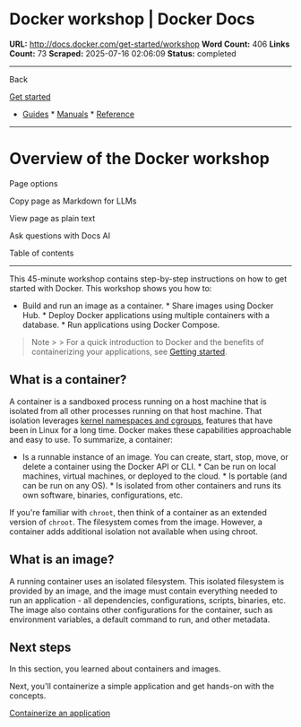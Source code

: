 # Docker workshop | Docker Docs

**URL:** http://docs.docker.com/get-started/workshop
**Word Count:** 406
**Links Count:** 73
**Scraped:** 2025-07-16 02:06:09
**Status:** completed

---

Back

[Get started](https://docs.docker.com/get-started/)

  * [Guides](http://docs.docker.com/guides/)   * [Manuals](http://docs.docker.com/manuals/)   * [Reference](http://docs.docker.com/reference/)

* * *

# Overview of the Docker workshop

Page options

Copy page as Markdown for LLMs

View page as plain text

Ask questions with Docs AI

Table of contents

* * *

This 45-minute workshop contains step-by-step instructions on how to get started with Docker. This workshop shows you how to:

  * Build and run an image as a container.   * Share images using Docker Hub.   * Deploy Docker applications using multiple containers with a database.   * Run applications using Docker Compose.

> Note >  > For a quick introduction to Docker and the benefits of containerizing your applications, see [Getting started](https://docs.docker.com/get-started/introduction/).

## What is a container?

A container is a sandboxed process running on a host machine that is isolated from all other processes running on that host machine. That isolation leverages [kernel namespaces and cgroups](https://medium.com/@saschagrunert/demystifying-containers-part-i-kernel-space-2c53d6979504), features that have been in Linux for a long time. Docker makes these capabilities approachable and easy to use. To summarize, a container:

  * Is a runnable instance of an image. You can create, start, stop, move, or delete a container using the Docker API or CLI.   * Can be run on local machines, virtual machines, or deployed to the cloud.   * Is portable \(and can be run on any OS\).   * Is isolated from other containers and runs its own software, binaries, configurations, etc.

If you're familiar with `chroot`, then think of a container as an extended version of `chroot`. The filesystem comes from the image. However, a container adds additional isolation not available when using chroot.

## What is an image?

A running container uses an isolated filesystem. This isolated filesystem is provided by an image, and the image must contain everything needed to run an application - all dependencies, configurations, scripts, binaries, etc. The image also contains other configurations for the container, such as environment variables, a default command to run, and other metadata.

## Next steps

In this section, you learned about containers and images.

Next, you'll containerize a simple application and get hands-on with the concepts.

[Containerize an application](https://docs.docker.com/get-started/workshop/02_our_app/)